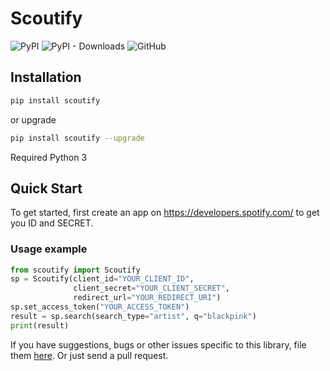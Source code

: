 # Scoutify

![PyPI](https://img.shields.io/pypi/v/scoutify)
![PyPI - Downloads](https://img.shields.io/pypi/dm/scoutify)
![GitHub](https://img.shields.io/github/license/samsan-tech/scoutify)

## Installation

```bash
pip install scoutify
```

or upgrade

```bash
pip install scoutify --upgrade
```

Required Python 3

## Quick Start

To get started, first create an app on https://developers.spotify.com/ to get you ID and SECRET.

### Usage example

```python
from scoutify import Scoutify
sp = Scoutify(client_id="YOUR_CLIENT_ID",
              client_secret="YOUR_CLIENT_SECRET",
              redirect_url="YOUR_REDIRECT_URI")
sp.set_access_token("YOUR_ACCESS_TOKEN")
result = sp.search(search_type="artist", q="blackpink")
print(result)
```

If you have suggestions, bugs or other issues specific to this library,
file them [here](https://github.com/samsan-tech/scoutify/issues).
Or just send a pull request.
